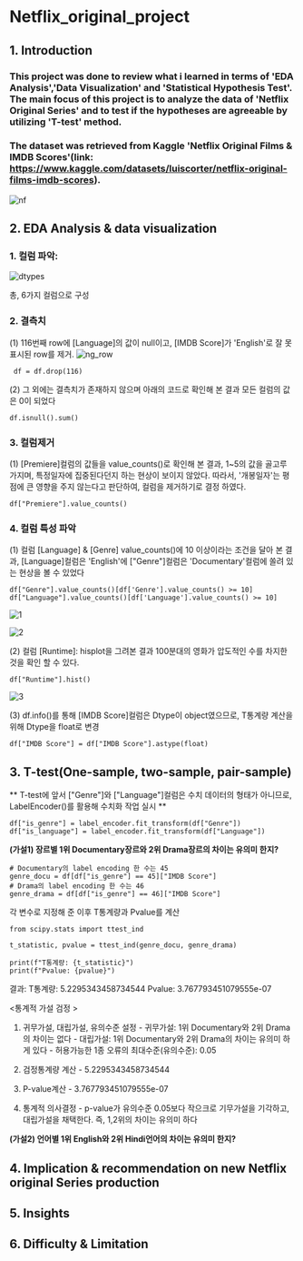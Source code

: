 # Netflix_original_project 

## 1. Introduction
### This project was done to review what i learned in terms of 'EDA Analysis','Data Visualization' and 'Statistical Hypothesis Test'. The main focus of this project is to analyze the data of 'Netflix Original Series' and to test if the hypotheses are agreeable by utilizing 'T-test' method. 
### The dataset was retrieved from Kaggle 'Netflix Original Films &amp; IMDB Scores'(link: https://www.kaggle.com/datasets/luiscorter/netflix-original-films-imdb-scores).


![nf](https://github.com/ryeonbeenkang/NF_original_project/assets/47935123/de53d1a0-ad7b-4deb-bee9-ef75b1f0de7c)



## 2. EDA Analysis & data visualization
### **1. 컬럼 파악**:
   
![dtypes](https://github.com/ryeonbeenkang/NF_original_project/assets/47935123/0db869af-ccbc-406f-bbeb-ce47f73f37c2)

총, 6가지 컬럼으로 구성



### **2. 결측치**
   
   (1) 116번째 row에 [Language]의 값이 null이고, [IMDB Score]가 'English'로 잘 못 표시된 row를 제거.
 ![ng_row](https://github.com/ryeonbeenkang/NF_original_project/assets/47935123/8e491339-7b72-4bd8-9966-af55c9507eb3)
   ```
    df = df.drop(116)
   ```

   (2) 그 외에는 결측치가 존재하지 않으며 아래의 코드로 확인해 본 결과 모든 컬럼의 값은 0이 되었다
   
   ```
   df.isnull().sum()
   ```


### **3. 컬럼제거**

   (1) [Premiere]컬럼의 값들을 value_counts()로 확인해 본 결과, 1~5의 값을 골고루 가지며, 특정일자에 집중된다던지 하는 현상이 보이지 않았다. 따라서, '개봉일자'는 평점에 큰 영향을 주지 않는다고 판단하여, 컬럼을 제거하기로 결정 하였다.
    
   ```
   df["Premiere"].value_counts()
   ```

### **4. 컬럼 특성 파악**
   
   (1) 컬럼 [Language] & [Genre] value_counts()에 10 이상이라는 조건을 달아 본 결과, [Language]컬럼은 'English'에 ["Genre"]컬럼은 'Documentary'컬럼에 쏠려 있는 현상을 볼 수 있었다 

   ```
   df["Genre"].value_counts()[df['Genre'].value_counts() >= 10]
   df["Language"].value_counts()[df['Language'].value_counts() >= 10]   
   ```

   ![1](https://github.com/ryeonbeenkang/NF_original_project/assets/47935123/43474e0f-ac76-4820-af21-d8ae74c13c49)


   ![2](https://github.com/ryeonbeenkang/NF_original_project/assets/47935123/b6051e80-d431-4e49-8e1c-24db34673dc7)


   (2) 컬럼 [Runtime]: hisplot을 그려본 결과 100분대의 영화가 압도적인 수를 차지한 것을 확인 할 수 있다. 

   ```
   df["Runtime"].hist()
   ```

   ![3](https://github.com/ryeonbeenkang/NF_original_project/assets/47935123/7960bb24-7606-4047-ac3d-6783dd84a72f)


   (3) df.info()를 통해 [IMDB Score]컬럼은 Dtype이 object였으므로, T통계량 계산을 위해 Dtype을 float로 변경


   ```
   df["IMDB Score"] = df["IMDB Score"].astype(float)
   ```

   

## 3. T-test(One-sample, two-sample, pair-sample)

   ** T-test에 앞서 ["Genre"]와 ["Language"]컬럼은 수치 데이터의 형태가 아니므로, LabelEncoder()를 활용해 수치화 작업 실시 **

   ```
   df["is_genre"] = label_encoder.fit_transform(df["Genre"])
   df["is_language"] = label_encoder.fit_transform(df["Language"])
   ```
   

   **(가설1) 장르별 1위 Documentary장르와 2위 Drama장르의 차이는 유의미 한지?**
   
   
   ```
   # Documentary의 label encoding 한 수는 45
   genre_docu = df[df["is_genre"] == 45]["IMDB Score"]
   # Drama의 label encoding 한 수는 46
   genre_drama = df[df["is_genre"] == 46]["IMDB Score"]
   ```
   
   각 변수로 지정해 준 이후 T통계량과 Pvalue를 계산

   ```
   from scipy.stats import ttest_ind

   t_statistic, pvalue = ttest_ind(genre_docu, genre_drama)
   
   print(f"T통계량: {t_statistic}")
   print(f"Pvalue: {pvalue}")
   ```

   결과:
      T통계량: 5.2295343458734544
      Pvalue: 3.767793451079555e-07

   <통계적 가설 검정 >
   1. 귀무가설, 대립가설, 유의수준 설정
    - 귀무가설: 1위 Documentary와 2위 Drama의 차이는 없다
    - 대립가설: 1위 Documentary와 2위 Drama의 차이는 유의미 하게 있다
    - 허용가능한 1종 오류의 최대수준(유의수준): 0.05
 
   2. 검정통계량 계산
    -  5.2295343458734544
   
   3. P-value계산
    - 3.767793451079555e-07
   
   4. 통계적 의사결정
    - p-value가 유의수준 0.05보다 작으크로 기무가설을 기각하고, 대립가설을 채택한다. 즉, 1,2위의 차이는 유의미 하다

   

   **(가설2) 언어별 1위 English와 2위 Hindi언어의 차이는 유의미 한지?**




## 4. Implication & recommendation on new Netflix original Series production




## 5. Insights




## 6. Difficulty & Limitation



